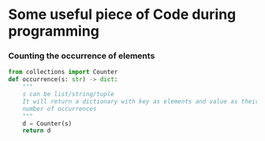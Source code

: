 # Some useful piece of Code during programming

### Counting the occurrence of elements
```python
from collections import Counter
def occurrence(s: str) -> dict:
    """
    s can be list/string/tuple
    It will return a dictionary with key as elements and value as their 
    number of occurrences
    """
    d = Counter(s)  
    return d
```